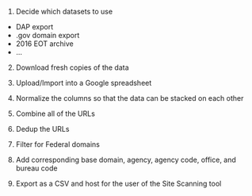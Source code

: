 
1) Decide which datasets to use

* DAP export
* .gov domain export 
* 2016 EOT archive
* ...

2) Download fresh copies of the data

3) Upload/Import into a Google spreadsheet 

4) Normalize the columns so that the data can be stacked on each other

5) Combine all of the URLs 

6) Dedup the URLs

7) Filter for Federal domains

8) Add corresponding base domain, agency, agency code, office, and bureau code

9) Export as a CSV and host for the user of the Site Scanning tool
